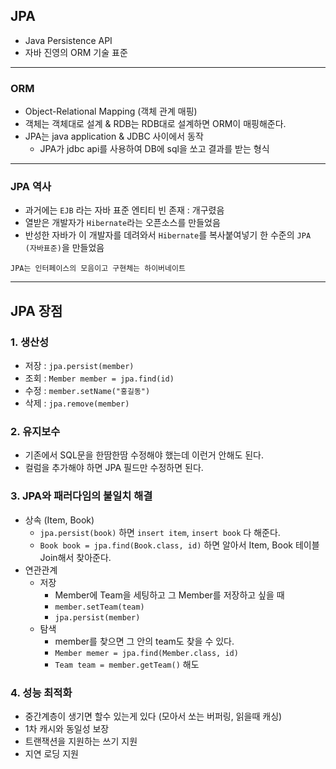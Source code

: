 ## JPA
- Java Persistence API
- 자바 진영의 ORM 기술 표준

---

### ORM
- Object-Relational Mapping (객체 관계 매핑)
- 객체는 객체대로 설계 & RDB는 RDB대로 설계하면 ORM이 매핑해준다.
- JPA는 java application & JDBC 사이에서 동작
  - JPA가 jdbc api를 사용하여 DB에 sql을 쏘고 결과를 받는 형식

---


### JPA 역사

- 과거에는 `EJB` 라는 자바 표준 엔티티 빈 존재 : 개구렸음
- 열받은 개발자가 `Hibernate`라는 오픈소스를 만들었음
- 반성한 자바가 이 개발자를 데려와서 `Hibernate`를 복사붙여넣기 한 수준의 `JPA (자바표준)`을 만들었음

`JPA는 인터페이스의 모음이고 구현체는 하이버네이트`

---

## JPA 장점

### 1. 생산성

- 저장 : `jpa.persist(member)`
- 조회 : `Member member = jpa.find(id)`
- 수정 : `member.setName("홍길동")`
- 삭제 : `jpa.remove(member)`

### 2. 유지보수

- 기존에서 SQL문을 한땀한땀 수정해야 했는데 이런거 안해도 된다.
- 컬럼을 추가해야 하면 JPA 필드만 수정하면 된다.

### 3. JPA와 패러다임의 불일치 해결

- 상속 (Item, Book)
  - `jpa.persist(book)` 하면 `insert item`, `insert book` 다 해준다.
  - `Book book = jpa.find(Book.class, id)` 하면 알아서 Item, Book 테이블 Join해서 찾아준다.
- 연관관계
  - 저장
    - Member에 Team을 세팅하고 그 Member를 저장하고 싶을 때
    - `member.setTeam(team)`
    - `jpa.persist(member)`
  - 탐색
    - member를 찾으면 그 안의 team도 찾을 수 있다. 
    - `Member memer = jpa.find(Member.class, id)`
    - `Team team = member.getTeam()` 해도 

### 4. 성능 최적화

- 중간계층이 생기면 할수 있는게 있다 (모아서 쏘는 버퍼링, 읽을때 캐싱)
- 1차 캐시와 동일성 보장
- 트랜잭션을 지원하는 쓰기 지원
- 지연 로딩 지원
